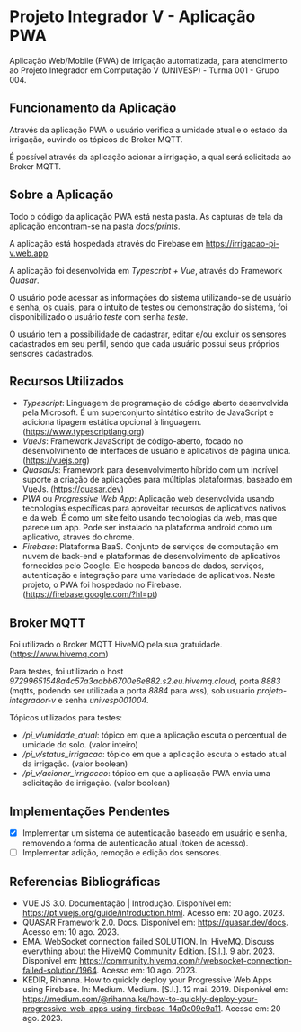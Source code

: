 # Projeto Integrador V - Aplicação PWA

Aplicação Web/Mobile (PWA) de irrigação automatizada, para atendimento ao Projeto Integrador em Computação V (UNIVESP) -
Turma 001 - Grupo 004.

<!--  -->

## Funcionamento da Aplicação

Através da aplicação PWA o usuário verifica a umidade atual e o estado da irrigação, ouvindo os tópicos do Broker MQTT.

É possível através da aplicação acionar a irrigação, a qual será solicitada ao Broker MQTT.

<!--  -->

## Sobre a Aplicação

Todo o código da aplicação PWA está nesta pasta. As capturas de tela da aplicação encontram-se na pasta *docs/prints*.

A aplicação está hospedada através do Firebase em https://irrigacao-pi-v.web.app.

A aplicação foi desenvolvida em *Typescript + Vue*, através do Framework *Quasar*.

O usuário pode acessar as informações do sistema utilizando-se de usuário e senha, os quais, para o intuito de testes ou
demonstração do sistema, foi disponibilizado o usuário *teste* com senha *teste*.

O usuário tem a possibilidade de cadastrar, editar e/ou excluir os sensores cadastrados em seu perfil, sendo que cada
usuário possui seus próprios sensores cadastrados.

<!--  -->

## Recursos Utilizados

- *Typescript*: Linguagem de programação de código aberto desenvolvida pela Microsoft. É um superconjunto sintático
estrito de JavaScript e adiciona tipagem estática opcional à linguagem. (https://www.typescriptlang.org)
- *VueJs*: Framework JavaScript de código-aberto, focado no desenvolvimento de interfaces de usuário e aplicativos de
página única. (https://vuejs.org)
- *QuasarJs*: Framework para desenvolvimento híbrido com um incrível suporte a criação de aplicações para múltiplas
plataformas, baseado em VueJs. (https://quasar.dev)
- *PWA* ou *Progressive Web App*: Aplicação web desenvolvida usando tecnologias específicas para aproveitar recursos de
aplicativos nativos e da web. É como um site feito usando tecnologias da web, mas que parece um app. Pode ser instalado
na plataforma android como um aplicativo, através do chrome.
- *Firebase*: Plataforma BaaS. Conjunto de serviços de computação em nuvem de back-end e plataformas de desenvolvimento
de aplicativos fornecidos pelo Google. Ele hospeda bancos de dados, serviços, autenticação e integração para uma
variedade de aplicativos. Neste projeto, o PWA foi hospedado no Firebase. (https://firebase.google.com/?hl=pt)

<!--  -->

## Broker MQTT

Foi utilizado o Broker MQTT HiveMQ pela sua gratuidade. (https://www.hivemq.com)

Para testes, foi utilizado o host *97299651548a4c57a3aabb6700e6e882.s2.eu.hivemq.cloud*, porta *8883* (mqtts, podendo
ser utilizada a porta *8884* para wss), sob usuário *projeto-integrador-v* e senha *univesp001004*.

Tópicos utilizados para testes:
- */pi_v/umidade_atual*: tópico em que a aplicação escuta o percentual de umidade do solo. (valor inteiro)
- */pi_v/status_irrigacao*: tópico em que a aplicação escuta o estado atual da irrigação. (valor boolean)
- */pi_v/acionar_irrigacao*: tópico em que a aplicação PWA envia uma solicitação de irrigação. (valor boolean)

<!--  -->

## Implementações Pendentes

- [x] Implementar um sistema de autenticação baseado em usuário e senha, removendo a forma de autenticação atual (token
de acesso).
- [ ] Implementar adição, remoção e edição dos sensores.

<!--  -->

## Referencias Bibliográficas

- VUE.JS 3.0. Documentação | Introdução. Disponível em: https://pt.vuejs.org/guide/introduction.html. Acesso em: 20 ago. 2023.
- QUASAR Framework 2.0. Docs. Disponível em: https://quasar.dev/docs. Acesso em: 10 ago. 2023.
- EMA. WebSocket connection failed SOLUTION. ln: HiveMQ. Discuss everything about the HiveMQ Community Edition. [S.l.]. 9 abr. 2023. Disponível em: https://community.hivemq.com/t/websocket-connection-failed-solution/1964. Acesso em: 10 ago. 2023.
- KEDIR, Rihanna. How to quickly deploy your Progressive Web Apps using Firebase. ln: Medium. Medium. [S.l.]. 12 mai. 2019. Disponível em: https://medium.com/@rihanna.ke/how-to-quickly-deploy-your-progressive-web-apps-using-firebase-14a0c09e9a11. Acesso em: 20 ago. 2023.
